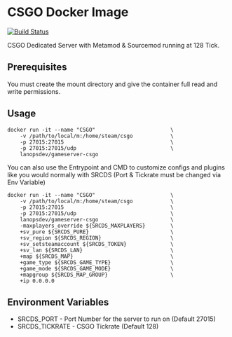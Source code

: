 # CSGO Docker Image
[![Build Status](http://drone.th0rn0.co.uk/api/badges/LanOps/gameserver-csgo/status.svg)](http://drone.th0rn0.co.uk/LanOps/gameserver-csgo)

CSGO Dedicated Server with Metamod & Sourcemod running at 128 Tick.

## Prerequisites

You must create the mount directory and give the container full read and write permissions.

## Usage

```
docker run -it --name "CSGO"                        \
    -v /path/to/local/m:/home/steam/csgo            \
    -p 27015:27015                                  \
    -p 27015:27015/udp                              \
    lanopsdev/gameserver-csgo
```

You can also use the Entrypoint and CMD to customize configs and plugins like you would normally with SRCDS (Port & Tickrate must be changed via Env Variable)

```
docker run -it --name "CSGO"                        \
    -v /path/to/local/m:/home/steam/csgo            \
    -p 27015:27015                                  \
    -p 27015:27015/udp                              \
    lanopsdev/gameserver-csgo                       \
    -maxplayers_override ${SRCDS_MAXPLAYERS}        \
    +sv_pure ${SRCDS_PURE}                          \
    +sv_region ${SRCDS_REGION}                      \
    +sv_setsteamaccount ${SRCDS_TOKEN}              \
    +sv_lan ${SRCDS_LAN}                            \
    +map ${SRCDS_MAP}                               \
    +game_type ${SRCDS_GAME_TYPE}                   \
    +game_mode ${SRCDS_GAME_MODE}                   \
    +mapgroup ${SRCDS_MAP_GROUP}                    \
    +ip 0.0.0.0

```

## Environment Variables

* SRCDS_PORT - Port Number for the server to run on (Default 27015)
* SRCDS_TICKRATE - CSGO Tickrate (Default 128)
